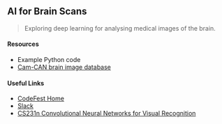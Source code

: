 ## AI for Brain Scans

> Exploring deep learning for analysing medical images of the brain.

#### Resources
* Example Python code
* [Cam-CAN brain image database](http://www.cam-can.org/)

#### Useful Links
* [CodeFest Home](https://median-codefest.github.io/)
* [Slack](https://median-codefest.slack.com)
* [CS231n Convolutional Neural Networks for Visual Recognition](http://cs231n.github.io/)
